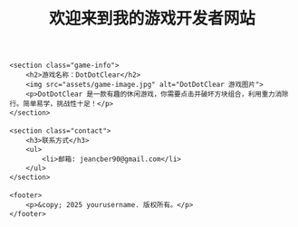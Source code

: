 <!DOCTYPE html>
<html lang="zh">
<head>
    <meta charset="UTF-8">
    <meta name="viewport" content="width=device-width, initial-scale=1.0">
    <meta name="description" content="开发者个人网站，展示我的游戏作品">
    <title>我的游戏开发者网站</title>
    <link rel="stylesheet" href="styles/style.css">
</head>
<body>
    <header>
        <h1>欢迎来到我的游戏开发者网站</h1>
    </header>

    <section class="game-info">
        <h2>游戏名称：DotDotClear</h2>
        <img src="assets/game-image.jpg" alt="DotDotClear 游戏图片">
        <p>DotDotClear 是一款有趣的休闲游戏，你需要点击并破坏方块组合，利用重力消除行。简单易学，挑战性十足！</p>
    </section>

    <section class="contact">
        <h3>联系方式</h3>
        <ul>
            <li>邮箱: jeancber90@gmail.com</li>
        </ul>
    </section>

    <footer>
        <p>&copy; 2025 yourusername. 版权所有。</p>
    </footer>
</body>
</html>
